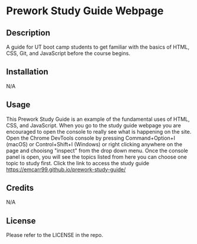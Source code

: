 # Prework Study Guide Webpage

## Description

A guide for UT boot camp students to get familiar with the basics of HTML, CSS, Git, and JavaScript before the course begins.

## Installation

N/A

## Usage

This Prework Study Guide is an example of the fundamental uses of HTML, CSS, and JavaScript. When you go to the study guide webpage you are encouraged to open the console to really see what is happening on the site. Open the Chrome DevTools console by pressing Command+Option+I (macOS) or Control+Shift+I (Windows) or right clicking anywhere on the page and chooisng "inspect" from the drop down menu. Once the console panel is open, you will see the topics listed from here you can choose one topic to study first. Click the link to access the study guide https://emcarr99.github.io/prework-study-guide/

## Credits

N/A

## License

Please refer to the LICENSE in the repo.
